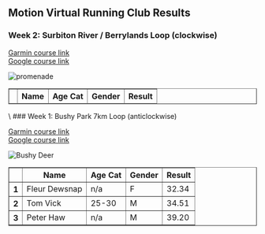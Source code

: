 ## Motion Virtual Running Club Results

### Week 2: Surbiton River / Berrylands Loop (clockwise)

[Garmin course link](https://connect.garmin.com/modern/course/45976621)\
[Google course link](https://www.google.co.uk/maps/d/edit?mid=1sNPYQkVxGNX8JGxS-mRjCFc9juZz_tgu&usp=sharing)

![promenade](https://user-images.githubusercontent.com/74325300/99855004-cc188f00-2b7d-11eb-9911-700862c2a016.png)

<table border="1" class="dataframe">
  <thead>
    <tr style="text-align: centre;">
      <th></th>
      <th>Name</th>
      <th>Age Cat</th>
      <th>Gender</th>
      <th>Result</th>
    </tr>
  </thead>
  <tbody>
</table>
\
### Week 1: Bushy Park 7km Loop (anticlockwise)

[Garmin course link](https://connect.garmin.com/modern/course/45546279)\
[Google course link](https://www.google.co.uk/maps/d/edit?mid=1zUk4rgezZdZUP4kHxxSwkCoJJ-ocA05S&usp=sharing)

![Bushy Deer](https://user-images.githubusercontent.com/74325300/98930631-cc0cf500-24d4-11eb-9d39-260b7269e0ac.jpeg)

<table border="1" class="dataframe">
  <thead>
    <tr style="text-align: centre;">
      <th></th>
      <th>Name</th>
      <th>Age Cat</th>
      <th>Gender</th>
      <th>Result</th>
    </tr>
  </thead>
  <tbody>
    <tr>
      <th>1</th>
      <td>Fleur Dewsnap</td>
      <td>n/a</td>
      <td>F</td>
      <td>32.34</td>
    </tr>
    <tr>
      <th>2</th>
      <td>Tom Vick</td>
      <td>25-30</td>
      <td>M</td>
      <td>34.51</td>
    </tr>
    <tr>
      <th>3</th>
      <td>Peter Haw</td>
      <td>n/a</td>
      <td>M</td>
      <td>39.20</td>
    </tr>
  </tbody>
</table>
